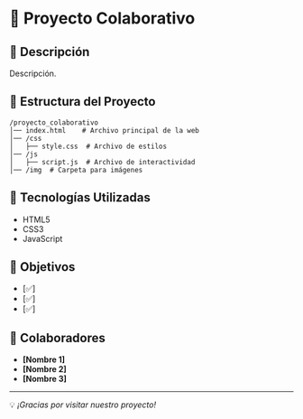 # 📌 Proyecto Colaborativo

## 📖 Descripción
Descripción.

## 📁 Estructura del Proyecto
```
/proyecto_colaborativo
│── index.html    # Archivo principal de la web
│── /css
│   ├── style.css  # Archivo de estilos
│── /js
│   ├── script.js  # Archivo de interactividad
│── /img  # Carpeta para imágenes
```

## 🚀 Tecnologías Utilizadas
- HTML5
- CSS3
- JavaScript

## 🎯 Objetivos
- [✅] 
- [✅] 
- [✅] 

## 👥 Colaboradores
- **[Nombre 1]**
- **[Nombre 2]**
- **[Nombre 3]**

---
💡 *¡Gracias por visitar nuestro proyecto!*

